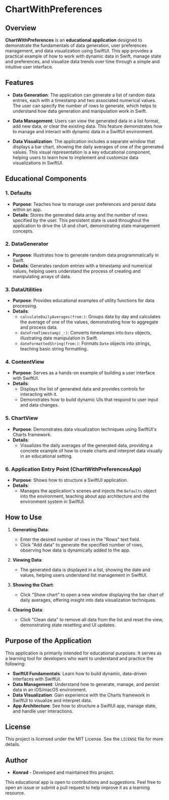 # ChartWithPreferences

## Overview

**ChartWithPreferences** is an **educational application** designed to demonstrate the fundamentals of data generation, user preferences management, and data visualization using SwiftUI. This app provides a practical example of how to work with dynamic data in Swift, manage state and preferences, and visualize data trends over time through a simple and intuitive user interface.

## Features

- **Data Generation**: The application can generate a list of random data entries, each with a timestamp and two associated numerical values. The user can specify the number of rows to generate, which helps to understand how data generation and manipulation work in Swift.

- **Data Management**: Users can view the generated data in a list format, add new data, or clear the existing data. This feature demonstrates how to manage and interact with dynamic data in a SwiftUI environment.

- **Data Visualization**: The application includes a separate window that displays a bar chart, showing the daily averages of one of the generated values. This visual representation is a key educational component, helping users to learn how to implement and customize data visualizations in SwiftUI.

## Educational Components

### 1. **Defaults**
   - **Purpose**: Teaches how to manage user preferences and persist data within an app.
   - **Details**: Stores the generated data array and the number of rows specified by the user. This persistent state is used throughout the application to drive the UI and chart, demonstrating state management concepts.

### 2. **DataGenerator**
   - **Purpose**: Illustrates how to generate random data programmatically in Swift.
   - **Details**: Generates random entries with a timestamp and numerical values, helping users understand the process of creating and manipulating arrays of data.

### 3. **DataUtilities**
   - **Purpose**: Provides educational examples of utility functions for data processing.
   - **Details**: 
     - `calculateDailyAverages(from:)`: Groups data by day and calculates the average of one of the values, demonstrating how to aggregate and process data.
     - `dateFromTimestamp(_:)`: Converts timestamps into `Date` objects, illustrating date manipulation in Swift.
     - `dateFormattedString(from:)`: Formats `Date` objects into strings, teaching basic string formatting.

### 4. **ContentView**
   - **Purpose**: Serves as a hands-on example of building a user interface with SwiftUI.
   - **Details**: 
     - Displays the list of generated data and provides controls for interacting with it.
     - Demonstrates how to build dynamic UIs that respond to user input and data changes.

### 5. **ChartView**
   - **Purpose**: Demonstrates data visualization techniques using SwiftUI's Charts framework.
   - **Details**: 
     - Visualizes the daily averages of the generated data, providing a concrete example of how to create charts and interpret data visually in an educational setting.

### 6. **Application Entry Point (ChartWithPreferencesApp)**
   - **Purpose**: Shows how to structure a SwiftUI application.
   - **Details**: 
     - Manages the application's scenes and injects the `Defaults` object into the environment, teaching about app architecture and the environment system in SwiftUI.

## How to Use

1. **Generating Data**: 
   - Enter the desired number of rows in the "Rows" text field.
   - Click "Add data" to generate the specified number of rows, observing how data is dynamically added to the app.

2. **Viewing Data**:
   - The generated data is displayed in a list, showing the date and values, helping users understand list management in SwiftUI.

3. **Showing the Chart**:
   - Click "Show chart" to open a new window displaying the bar chart of daily averages, offering insight into data visualization techniques.

4. **Clearing Data**:
   - Click "Clean data" to remove all data from the list and reset the view, demonstrating state resetting and UI updates.

## Purpose of the Application

This application is primarily intended for educational purposes. It serves as a learning tool for developers who want to understand and practice the following:

- **SwiftUI Fundamentals**: Learn how to build dynamic, data-driven interfaces with SwiftUI.
- **Data Management**: Understand how to generate, manage, and persist data in an iOS/macOS environment.
- **Data Visualization**: Gain experience with the Charts framework in SwiftUI to visualize and interpret data.
- **App Architecture**: See how to structure a SwiftUI app, manage state, and handle user interactions.

## License

This project is licensed under the MIT License. See the `LICENSE` file for more details.

## Author

- **Konrad** - Developed and maintained this project.

This educational app is open to contributions and suggestions. Feel free to open an issue or submit a pull request to help improve it as a learning resource.

